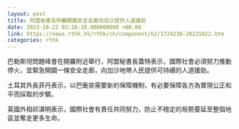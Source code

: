 ```yaml
---
layout: post
title: 阿盟秘書長呼籲開闢安全走廊向加沙提供人道援助
date: 2023-10-22 03:18:18.000000000 +08:00
link: https://news.rthk.hk/rthk/ch/component/k2/1724238-20231022.htm
categories: rthk
---
```


巴勒斯坦問題峰會在開羅附近舉行，阿盟秘書長蓋特表示，國際社會必須努力推動停火，並緊急開闢一條安全走廊，向加沙地帶人民提供可持續的人道援助。

土耳其外長菲丹表示，以巴衝突需要新的保障機制，有必要保障各方為實現公正和平而採取的步驟。

英國外相祁湛明表示，國際社會有責任共同努力，防止不穩定的局勢蔓延至整個地區並奪走更多生命。
